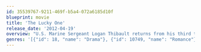```yaml
---
id: 35539767-9211-469f-b5a4-072a6185d10f
blueprint: movie
title: 'The Lucky One'
release_date: '2012-04-19'
overview: "U.S. Marine Sergeant Logan Thibault returns from his third tour of duty in Iraq, with the one thing he credits with keeping him alive-a photograph he found of a woman he doesn't even know. Learning her name is Beth and where she lives, he shows up at her door, and ends up taking a job at her family-run local kennel. Despite her initial mistrust and the complications in her life, a romance develops between them, giving Logan hope that Beth could be much more than his good luck charm."
genres: '[{"id": 18, "name": "Drama"}, {"id": 10749, "name": "Romance"}]'
---
```

